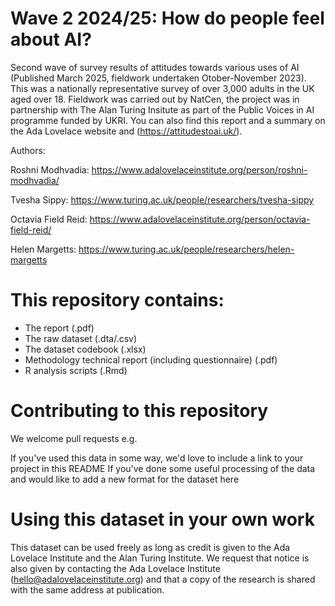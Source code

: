 # Wave 2 2024/25: How do people feel about AI?
Second wave of survey results of attitudes towards various uses of AI (Published March 2025, fieldwork undertaken Otober-November 2023). This was a nationally representative survey of over 3,000 adults in the UK aged over 18. Fieldwork was carried out by NatCen, the project was in partnership with The Alan Turing Insitute as part of the Public Voices in AI programme funded by UKRI.  You can also find this report and a summary on the Ada Lovelace website and (https://attitudestoai.uk/).

Authors:

Roshni Modhvadia: https://www.adalovelaceinstitute.org/person/roshni-modhvadia/

Tvesha Sippy: https://www.turing.ac.uk/people/researchers/tvesha-sippy

Octavia Field Reid: https://www.adalovelaceinstitute.org/person/octavia-field-reid/

Helen Margetts: https://www.turing.ac.uk/people/researchers/helen-margetts

# This repository contains:

- The report (.pdf)
- The raw dataset (.dta/.csv)
- The dataset codebook (.xlsx)
- Methodology technical report (including questionnaire) (.pdf)
- R analysis scripts (.Rmd)

# Contributing to this repository
We welcome pull requests e.g.

If you've used this data in some way, we'd love to include a link to your project in this README
If you've done some useful processing of the data and would like to add a new format for the dataset here

# Using this dataset in your own work
This dataset can be used freely as long as credit is given to the Ada Lovelace Institute and the Alan Turing Institute. We request that notice is also given by contacting the Ada Lovelace Institute (hello@adalovelaceinstitute.org) and that a copy of the research is shared with the same address at publication.
